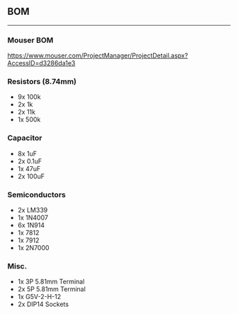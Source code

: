 ## BOM
---
### Mouser BOM
https://www.mouser.com/ProjectManager/ProjectDetail.aspx?AccessID=d3286da1e3

### Resistors (8.74mm)
- 9x 100k
- 2x 1k
- 2x 11k
- 1x 500k

### Capacitor
- 8x 1uF
- 2x 0.1uF
- 1x 47uF
- 2x 100uF

### Semiconductors
- 2x LM339 
- 1x 1N4007
- 6x 1N914
- 1x 7812
- 1x 7912
- 1x 2N7000

### Misc.
- 1x 3P 5.81mm Terminal
- 2x 5P 5.81mm Terminal
- 1x G5V-2-H-12
- 2x DIP14 Sockets
